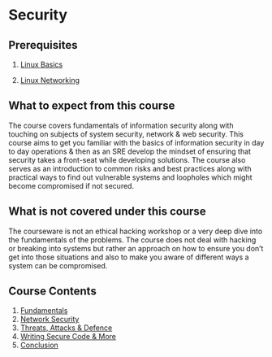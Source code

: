 # Security

## Prerequisites

1. [Linux Basics](https://linkedin.github.io/school-of-de/linux_basics/intro/)

2. [Linux Networking](https://linkedin.github.io/school-of-de/linux_networking/intro/)


## What to expect from this course

The course covers fundamentals of information security along with touching on subjects of system security, network & web security. This course aims to get you familiar with the basics of information security in day to day operations & then as an SRE develop the mindset of ensuring that security takes a  front-seat while developing solutions. The course also serves as an introduction to common risks and best practices along with practical ways to find out vulnerable systems and loopholes which might become compromised if not secured.


## What is not covered under this course

The courseware is not an ethical hacking workshop or a very deep dive into the fundamentals of the problems. The course does not deal with hacking or breaking into systems but rather an approach on how to ensure you don’t get into those situations and also to make you aware of different ways a system can be compromised.


## Course Contents

1. [Fundamentals](https://linkedin.github.io/school-of-de/security/fundamentals/)
2. [Network Security](https://linkedin.github.io/school-of-de/security/network_security/)
3. [Threats, Attacks & Defence](https://linkedin.github.io/school-of-de/security/threats_attacks_defences/)
4. [Writing Secure Code & More](https://linkedin.github.io/school-of-de/security/writing_secure_code/)
5. [Conclusion](https://linkedin.github.io/school-of-de/security/conclusion/)
